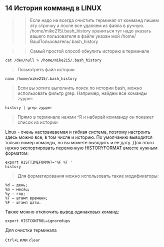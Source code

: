 ## 14 История комманд в LINUX


>>Если надо на всегда очистить терминал от комманд пишем эту строчку а после все удаляем из файла в ручную.
>>  /home/mike215/.bash_history храниться тут надо указать вашего пользователя в файле указан мой
>>  /home/ВашПользователь/.bash_history

>>  Самый простой способ обнулить историю в терминале

```
cat /dev/null > /home/mike215/.bash_history
```

>Посмотреть файл истории
```
nano /home/mike215/.bash_history
```


>Если вы хотите выполнить поиск по истории bash, можно использовать фильтр grep. Например, найдем все команды zypper:

```
history | grep zypper
```

>Прямо в терминале нажми ^R и набирай комманду он покажет список из истории

Linux - очень настраиваемая и гибкая система, поэтому настроить здесь можно все, в том числе и историю. По умолчанию выводится только номер команды, но вы можете выводить и ее дату. Для этого нужно экспортировать переменную HISTORYFORMAT вместе нужным форматом:

```
export HISTTIMEFORMAT='%F %T '
history
```

>Для форматирования можно использовать такие модификаторы:

```
%d – день;
%m – месяц;
%y – год;
%T – штамп времени;
%F - штамп даты.
```

Также можно отключить вывод одинаковых команд:

```
export HISTCONTROL=ignoredups
```
 Для очистки терминала

`Ctrl+L` или `clear`

